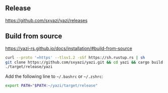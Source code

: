 ## Release
https://github.com/sxyazi/yazi/releases

## Build from source
https://yazi-rs.github.io/docs/installation/#build-from-source

```bash
curl --proto '=https' --tlsv1.2 -sSf https://sh.rustup.rs | sh
git clone https://github.com/sxyazi/yazi.git && cd yazi && cargo build --release --locked
./target/release/yazi
```

Add the following line to `~/.bashrc` or `~/.zshrc`:
```bash
export PATH="$PATH:~/yazi/target/release"
```
